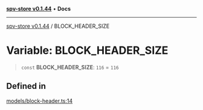 [**spv-store v0.1.44**](../README.md) • **Docs**

***

[spv-store v0.1.44](../globals.md) / BLOCK\_HEADER\_SIZE

# Variable: BLOCK\_HEADER\_SIZE

> `const` **BLOCK\_HEADER\_SIZE**: `116` = `116`

## Defined in

[models/block-header.ts:14](https://github.com/bitcoin-sv/spv-store/blob/e3a78734f6050d5b58a2dfc50b2ef9975d4564de/src/models/block-header.ts#L14)
